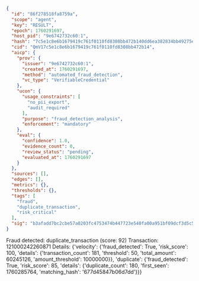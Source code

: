 ```json
{
  "id": "86f278518fa8759a",
  "scope": "agent",
  "key": "RESULT",
  "epoch": 1760291697,
  "host_pid": "9e6742732c60:1",
  "hash": "7c5e1c8e6b1679419c761f0110fd8308bb472b140dd6ea382834bb49275e204c",
  "cid": "QmV17c5e1c8e6b1679419c761f0110fd8308bb472b14",
  "aicp": {
    "prov": {
      "issuer": "9e6742732c60:1",
      "created_at": 1760291697,
      "method": "automated_fraud_detection",
      "vc_type": "VerifiableCredential"
    },
    "ucon": {
      "usage_constraints": [
        "no_pii_export",
        "audit_required"
      ],
      "purpose": "fraud_detection_analysis",
      "enforcement": "mandatory"
    },
    "eval": {
      "confidence": 1.0,
      "evidence_count": 0,
      "review_status": "pending",
      "evaluated_at": 1760291697
    }
  },
  "sources": [],
  "edges": [],
  "metrics": {},
  "thresholds": {},
  "tags": [
    "fraud",
    "duplicate_transaction",
    "risk_critical"
  ],
  "sig": "b3afadd7bc2cbe57a0203fc4753474b447723e540fa00a951bf09dcf3d5c50d3"
}
```

Fraud detected: duplicate_transaction (score: 92)
Transaction: 121000242260871
Details: {'velocity': {'fraud_detected': True, 'risk_score': 100, 'details': {'transaction_count': 181, 'threshold': 50, 'total_amount': 60245126, 'amount_threshold': 10000000}}, 'duplicate': {'fraud_detected': True, 'risk_score': 85, 'details': {'duplicate_count': 180, 'first_seen': 1760285764, 'matching_hash': '677d45847b06d7dd'}}}